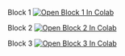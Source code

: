 Block 1
[![Open Block 1 In Colab](https://colab.research.google.com/assets/colab-badge.svg)](https://colab.research.google.com/github/pgeertsema/GenerativeAI/blob/main/Generative_AI_workshop_Block_1.ipynb)

Block 2
[![Open Block 2 In Colab](https://colab.research.google.com/assets/colab-badge.svg)](https://colab.research.google.com/github/pgeertsema/GenerativeAI/blob/main/Generative_AI_workshop_Block_2.ipynb)

Block 3
[![Open Block 3 In Colab](https://colab.research.google.com/assets/colab-badge.svg)](https://colab.research.google.com/github/pgeertsema/GenerativeAI/blob/main/Generative_AI_workshop_Block_3.ipynb)

